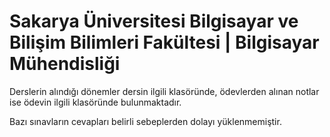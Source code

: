 # Sakarya Üniversitesi Bilgisayar ve Bilişim Bilimleri Fakültesi | Bilgisayar Mühendisliği

Derslerin alındığı dönemler dersin ilgili klasöründe, ödevlerden alınan notlar ise ödevin ilgili klasöründe bulunmaktadır.

Bazı sınavların cevapları belirli sebeplerden dolayı yüklenmemiştir.
